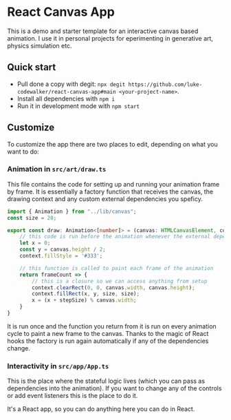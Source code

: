 # React Canvas App

This is a demo and starter template for an interactive canvas based animation. I use it in personal projects for eperimenting in generative art, physics simulation etc. 

## Quick start

- Pull done a copy with degit: `npx degit https://github.com/luke-codewalker/react-canvas-app#main <your-project-name>`. 
- Install all dependencies with `npm i`
- Run it in development mode with `npm start`  

## Customize

To customize the app there are two places to edit, depending on what you want to do:

### Animation in `src/art/draw.ts`
This file contains the code for setting up and running your animation frame by frame. It is essentially a factory function that receives the canvas, the drawing context and any custom external dependencies you speficy. 

```ts
import { Animation } from "../lib/canvas";
const size = 20;

export const draw: Animation<[number]> = (canvas: HTMLCanvasElement, context: CanvasRenderingContext2D, [stepSize]) => {
    // this code is run before the animation whenever the external dependencies change
    let x = 0;
    const y = canvas.height / 2;
    context.fillStyle = '#333';

    // this function is called to paint each frame of the animation
    return frameCount => {
        // this is a closure so we can access anything from setup
        context.clearRect(0, 0, canvas.width, canvas.height);
        context.fillRect(x, y, size, size);
        x = (x + stepSize) % canvas.width;
    }
}
```

It is run once and the function you return from it is run on every animation cycle to paint a new frame to the canvas. Thanks to the magic of React hooks the factory is run again automatically if any of the dependencies change.

### Interactivity in `src/app/App.ts`
This is the place where the stateful logic lives (which you can pass as dependencies into the animation). If you want to change any of the controls or add event listeners this is the place to do it.

It's a React app, so you can do anything here you can do in React.